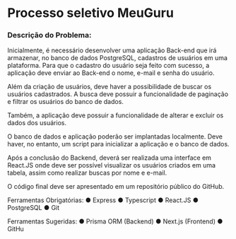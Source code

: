 # Processo seletivo MeuGuru

### Descrição do Problema:
Inicialmente, é necessário desenvolver uma aplicação Back-end que irá
armazenar, no banco de dados PostgreSQL, cadastros de usuários em uma plataforma.
Para que o cadastro do usuário seja feito com sucesso, a aplicação deve enviar ao
Back-end o nome, e-mail e senha do usuário.

Além da criação de usuários, deve haver a possibilidade de buscar os usuários
cadastrados. A busca deve possuir a funcionalidade de paginação e filtrar os usuários do
banco de dados.

Também, a aplicação deve possuir a funcionalidade de alterar e excluir os dados
dos usuários.

O banco de dados e aplicação poderão ser implantadas localmente. Deve haver, no
entanto, um script para inicializar a aplicação e o banco de dados.

Após a conclusão do Backend, deverá ser realizada uma interface em React.JS
onde deve ser possível visualizar os usuários criados em uma tabela, assim como realizar
buscas por nome e e-mail.

O código final deve ser apresentado em um repositório público do GitHub.

Ferramentas Obrigatórias:
● Express
● Typescript
● React.JS
● PostgreSQL
● Git

Ferramentas Sugeridas:
● Prisma ORM (Backend)
● Next.js (Frontend)
● GitHu
